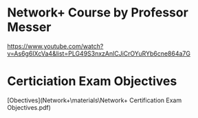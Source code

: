 # Network+ Course by Professor Messer
https://www.youtube.com/watch?v=As6g6IXcVa4&list=PLG49S3nxzAnlCJiCrOYuRYb6cne864a7G

# Certiciation Exam Objectives
[Obectives](Network+\materials\Network+ Certification Exam Objectives.pdf)